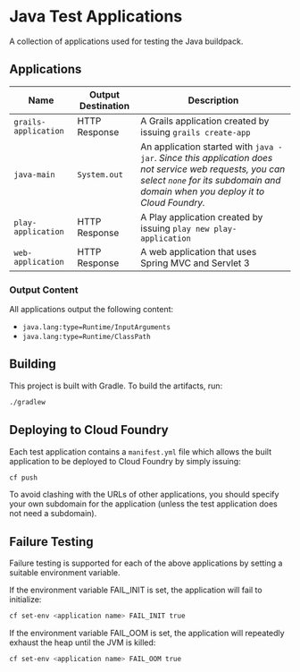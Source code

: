 # Java Test Applications

A collection of applications used for testing the Java buildpack.

## Applications

| Name | Output Destination | Description
| ---- | ------ | -----------
`grails-application` | HTTP Response | A Grails application created by issuing `grails create-app`
`java-main` | `System.out` | An application started with `java -jar`. _Since this application does not service web requests, you can select `none` for its subdomain and domain when you deploy it to Cloud Foundry._
`play-application` | HTTP Response | A Play application created by issuing `play new play-application`
`web-application` | HTTP Response | A web application that uses Spring MVC and Servlet 3

### Output Content
All applications output the following content:

* `java.lang:type=Runtime/InputArguments`
* `java.lang:type=Runtime/ClassPath`

## Building

This project is built with Gradle. To build the artifacts, run:

```bash
./gradlew
```

## Deploying to Cloud Foundry

Each test application contains a `manifest.yml` file which allows the built application to be deployed to Cloud Foundry by simply issuing:

```bash
cf push
```

To avoid clashing with the URLs of other applications, you should specify your own subdomain for the application (unless the test application
does not need a subdomain).

## Failure Testing

Failure testing is supported for each of the above applications by setting a suitable environment variable.

If the environment variable FAIL_INIT is set, the application will fail to initialize:

```bash
cf set-env <application name> FAIL_INIT true
```

If the environment variable FAIL_OOM is set, the application will repeatedly exhaust the heap until the JVM is killed:

```bash
cf set-env <application name> FAIL_OOM true
```
